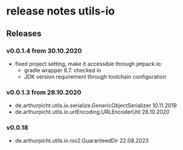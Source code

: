 # release notes utils-io

## Releases

### v0.0.1.4 from 30.10.2020

* fixed project setting, make it accessible through jetpack.io:
    * gradle wrapper 6.7. checked in
    * JDK version requirement through toolchain configuration 

### v0.0.1.3 from 28.10.2020

* de.arthurpicht.utils.io.serialize.GenericObjectSerializer 10.11.2019
* de.arthurpicht.utils.io.urlEncoding.URLEncoderUtil 28.10.2020

### v0.0.18

* de.arthurpicht.utils.io.nio2.GuaranteedDir 22.08.2023
